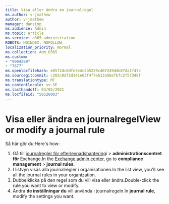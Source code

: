 ```yaml
---
title: Visa eller ändra en journalregel
ms.author: v-jmathew
author: v-jmathew
manager: dansimp
ms.audience: Admin
ms.topic: article
ms.service: o365-administration
ROBOTS: NOINDEX, NOFOLLOW
localization_priority: Normal
ms.collection: Adm_O365
ms.custom:
- "9004299"
- "7677"
ms.openlocfilehash: e85f2dc0dfe3e4c2b5229c407249ddb87da1f47c
ms.sourcegitcommit: c202c0df2d141e63f4f7eb13a56efbfc2f57348f
ms.translationtype: MT
ms.contentlocale: sv-SE
ms.lasthandoff: 03/05/2021
ms.locfileid: "50526003"
---
```

# <a name="view-or-modify-a-journal-rule"></a><span data-ttu-id="9caa2-102">Visa eller ändra en journalregel</span><span class="sxs-lookup"><span data-stu-id="9caa2-102">View or modify a journal rule</span></span>

<span data-ttu-id="9caa2-103">Så här gör du:</span><span class="sxs-lookup"><span data-stu-id="9caa2-103">Here's how:</span></span>

1. <span data-ttu-id="9caa2-104">Gå till [journalregler för efterlevnadshantering](https://go.microsoft.com/fwlink/p/?linkid=2059104)i   >  **administrationscentret för** Exchange.</span><span class="sxs-lookup"><span data-stu-id="9caa2-104">In the [Exchange admin center](https://go.microsoft.com/fwlink/p/?linkid=2059104), go to **compliance management** > **journal rules**.</span></span>
2. <span data-ttu-id="9caa2-105">I listvyn visas alla journalregler i organisationen.</span><span class="sxs-lookup"><span data-stu-id="9caa2-105">In the list view, you'll see all the journal rules in your organization.</span></span>
3. <span data-ttu-id="9caa2-106">Dubbelklicka på den regel som du vill visa eller ändra.</span><span class="sxs-lookup"><span data-stu-id="9caa2-106">Double-click the rule you want to view or modify.</span></span>
4. <span data-ttu-id="9caa2-107">Ändra **de inställningar du** vill använda i journalregeln.</span><span class="sxs-lookup"><span data-stu-id="9caa2-107">In **journal rule**, modify the settings you want.</span></span>
